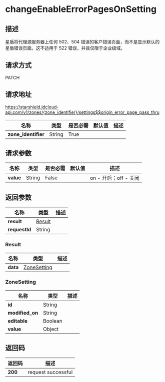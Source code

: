 # changeEnableErrorPagesOnSetting


## 描述
星盾将代理源服务器上任何 502、504 错误的客户错误页面，而不是显示默认的星盾错误页面。这不适用于 522 错误，并且仅限于企业级域。


## 请求方式
PATCH

## 请求地址
https://starshield.jdcloud-api.com/v1/zones/{zone_identifier}/settings$$origin_error_page_pass_thru

|名称|类型|是否必需|默认值|描述|
|---|---|---|---|---|
|**zone_identifier**|String|True| | |

## 请求参数
|名称|类型|是否必需|默认值|描述|
|---|---|---|---|---|
|**value**|String|False| |on - 开启；off - 关闭|


## 返回参数
|名称|类型|描述|
|---|---|---|
|**result**|[Result](#result)| |
|**requestId**|String| |

### <div id="Result">Result</div>
|名称|类型|描述|
|---|---|---|
|**data**|[ZoneSetting](#zonesetting)| |
### <div id="ZoneSetting">ZoneSetting</div>
|名称|类型|描述|
|---|---|---|
|**id**|String| |
|**modified_on**|String| |
|**editable**|Boolean| |
|**value**|Object| |

## 返回码
|返回码|描述|
|---|---|
|**200**|request successful|
